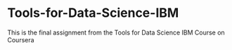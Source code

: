 # Tools-for-Data-Science-IBM
This is the final assignment from the Tools for Data Science IBM Course on Coursera
